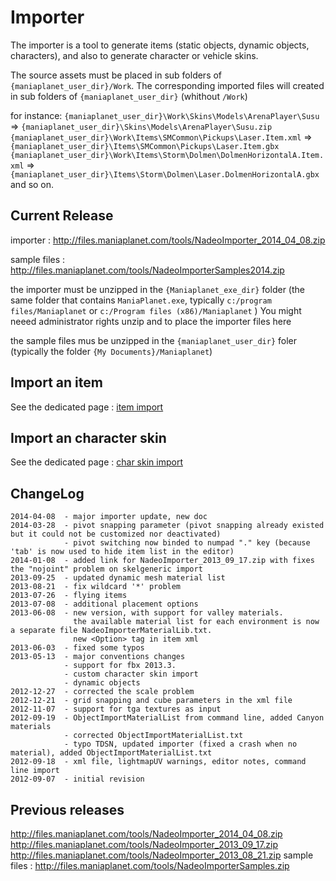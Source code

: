 Importer
=

The importer is a tool to generate items (static objects, dynamic objects, characters), and also to generate character or vehicle skins.


The source assets must be placed in sub folders of `{maniaplanet_user_dir}/Work`. 
The corresponding imported files will created in sub folders of `{maniaplanet_user_dir}` (whithout `/Work`)

for instance: 
`{maniaplanet_user_dir}\Work\Skins\Models\ArenaPlayer\Susu` => `{maniaplanet_user_dir}\Skins\Models\ArenaPlayer\Susu.zip`
`{maniaplanet_user_dir}\Work\Items\SMCommon\Pickups\Laser.Item.xml` =>`{maniaplanet_user_dir}\Items\SMCommon\Pickups\Laser.Item.gbx`
`{maniaplanet_user_dir}\Work\Items\Storm\Dolmen\DolmenHorizontalA.Item.xml` => `{maniaplanet_user_dir}\Items\Storm\Dolmen\Laser.DolmenHorizontalA.gbx`
and so on.

Current Release
-
importer  : http://files.maniaplanet.com/tools/NadeoImporter_2014_04_08.zip

sample files : http://files.maniaplanet.com/tools/NadeoImporterSamples2014.zip

the importer must be unzipped in the `{Maniaplanet_exe_dir}` folder (the same folder that contains `ManiaPlanet.exe`, typically `c:/program files/Maniaplanet` or `c:/Program files (x86)/Maniaplanet` )
You might neeed administrator rights unzip and to place the importer files here

the sample files mus be unzipped in the `{maniaplanet_user_dir}` foler (typically the folder `{My Documents}/Maniaplanet`)

Import an item
-
See the dedicated page : [item import](Importer_Item.md)

Import an character skin
-
See the dedicated page : [char skin import](Importer_CharSkin.md)



ChangeLog
-
```
2014-04-08  - major importer update, new doc
2014-03-28  - pivot snapping parameter (pivot snapping already existed but it could not be customized nor deactivated)
			- pivot switching now binded to numpad "." key (because 'tab' is now used to hide item list in the editor)
2014-01-08  - added link for NadeoImporter_2013_09_17.zip with fixes the "nojoint" problem on skelgeneric import
2013-09-25	- updated dynamic mesh material list
2013-08-21  - fix wildcard '*' problem
2013-07-26 	- flying items
2013-07-08 	- additional placement options
2013-06-08  - new version, with support for valley materials.
			  the available material list for each environment is now a separate file NadeoImporterMaterialLib.txt.
			  new <Option> tag in item xml
2013-06-03  - fixed some typos
2013-05-13 	- major conventions changes
			- support for fbx 2013.3.
			- custom character skin import
			- dynamic objects
2012-12-27	- corrected the scale problem
2012-12-21	- grid snapping and cube parameters in the xml file
2012-11-07	- support for tga textures as input
2012-09-19 	- ObjectImportMaterialList from command line, added Canyon materials
			- corrected ObjectImportMaterialList.txt
			- typo TDSN, updated importer (fixed a crash when no material), added ObjectImportMaterialList.txt
2012-09-18	- xml file, lightmapUV warnings, editor notes, command line import
2012-09-07	- initial revision
```

Previous releases
--
http://files.maniaplanet.com/tools/NadeoImporter_2014_04_08.zip
http://files.maniaplanet.com/tools/NadeoImporter_2013_09_17.zip
http://files.maniaplanet.com/tools/NadeoImporter_2013_08_21.zip
sample files : http://files.maniaplanet.com/tools/NadeoImporterSamples.zip

